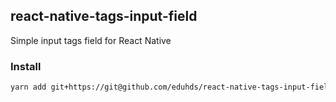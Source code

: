## react-native-tags-input-field

Simple input tags field for React Native

### Install

```sh
yarn add git+https://git@github.com/eduhds/react-native-tags-input-field.git
```
